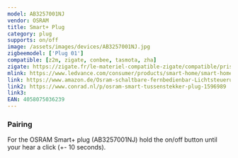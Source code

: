 ```yaml
---
model: AB3257001NJ
vendor: OSRAM
title: Smart+ Plug
category: plug
supports: on/off
image: /assets/images/devices/AB3257001NJ.jpg
zigbeemodel: ['Plug 01']
compatible: [z2m, zigate, conbee, tasmota, zha]
zigate: https://zigate.fr/le-materiel-compatible-zigate/compatible/prisepiloteosramlightify
mlink: https://www.ledvance.com/consumer/products/smart-home/smart-home-products-with-zigbee-technology/smart-home-components/smart-plug/index.jsp
link: https://www.amazon.de/Osram-schaltbare-fernbedienbar-Lichtsteuerung-kompatibel/dp/B074PZLX2P
link2: https://www.conrad.nl/p/osram-smart-tussenstekker-plug-1596989
link3: 
EAN: 4058075036239
---
```

### Pairing
For the OSRAM Smart+ plug (AB3257001NJ) hold the on/off button until your hear a click (+- 10 seconds). 
